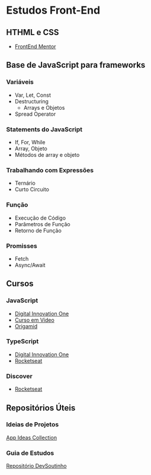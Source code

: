 # Estudos Front-End

## HTHML e CSS
 - [FrontEnd Mentor](https://www.frontendmentor.io/)

## Base de JavaScript para frameworks
### Variáveis
  - Var, Let, Const
  - Destructuring
    - Arrays e Objetos
  - Spread Operator

### Statements do JavaScript
  - If, For, While
  - Array, Objeto
  - Métodos de array e objeto

### Trabalhando com Expressões
  - Ternário
  - Curto Circuito

### Função 
  - Execução de Código
  - Parâmetros de Função
  - Retorno de Função

### Promisses
  - Fetch
  - Async/Await

## Cursos
### JavaScript
  - [Digital Innovation One](https://web.digitalinnovation.one/browse?filter=JavaScript)
  - [Curso em Vídeo](https://www.cursoemvideo.com/course/javascript/)
  - [Origamid](https://youtube.com/playlist?list=PL9rc_FjKlX39T78CUANwmdta_d1CgUtMt)
### TypeScript
  - [Digital Innovation One](https://web.digitalinnovation.one/browse?filter=TypeScript)
  - [Rocketseat](https://youtu.be/0mYq5LrQN1s)
### Discover
  - [Rocketseat](https://app.rocketseat.com.br/discover)
 
## Repositórios Úteis

### Ideias de Projetos
[App Ideas Collection](https://github.com/florinpop17/app-ideas)

### Guia de Estudos
[Repositório DevSoutinho](https://github.com/omariosouto/guia-de-estudos-devsoutinho)
